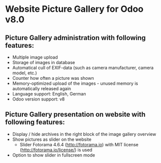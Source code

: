 Website Picture Gallery for Odoo v8.0
=============
        
Picture Gallery administration with following features:
-------------------------------------
* Multiple image upload
* Storage of images in database
* Automatical cull of EXIF-data (such as camera manufacturer, camera model, etc.)
* Counter how often a picture was shown
* Memory-optimized upload of the images - unused memory is automatically released again
* Language support: English, German
* Odoo version support: v8

Picture Gallery presentation on website with following features:
-------------------------------------
* Display / hide archives in the right block of the image gallery overview
* Show pictures as slider on the website
  - Slider Fotorama 4.6.4 (http://fotorama.io) with MIT license (http://fotorama.io/license/) is used
* Option to show slider in fullscreen mode
